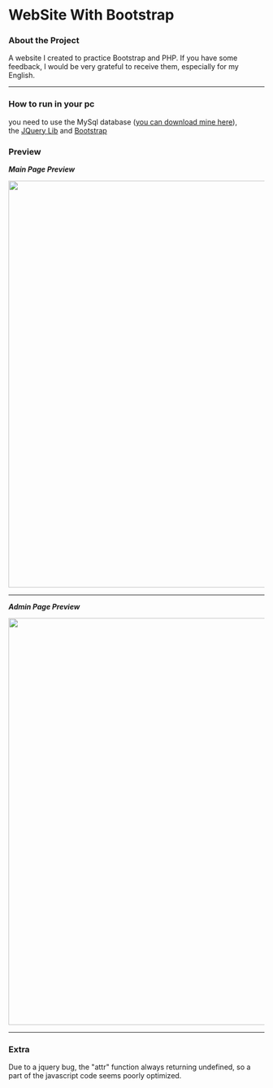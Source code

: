 # WebSite With Bootstrap

 ### About the Project
A website I created to practice Bootstrap and PHP.
If you have some feedback, I would be very grateful to receive them, especially for my English.
 
 <hr>
 
 ### How to run in your pc
  you need to use the MySql database ([you can download mine here](https://github.com/Gabriel-Spinola/Website-With-Bootstrap/blob/main/DataBase/bootstrap_project.sql)),<br>
  the [JQuery Lib](https://jquery.com/) and [Bootstrap](https://getbootstrap.com/)
 
 ### Preview
 
 __*Main Page Preview*__
 
 <img src="https://github.com/Gabriel-Spinola/WebSite-WIth-Bootstrap/blob/main/App/images/prints/Main.png" width=800px>
 
 <hr>
 
  __*Admin Page Preview*__

 <img src="https://github.com/Gabriel-Spinola/WebSite-WIth-Bootstrap/blob/main/App/images/prints/Admin.png" width=800px>
 
 <hr>
 
 ### Extra
 
 Due to a jquery bug, the "attr" function always returning undefined, so a part of the javascript code seems poorly optimized.

